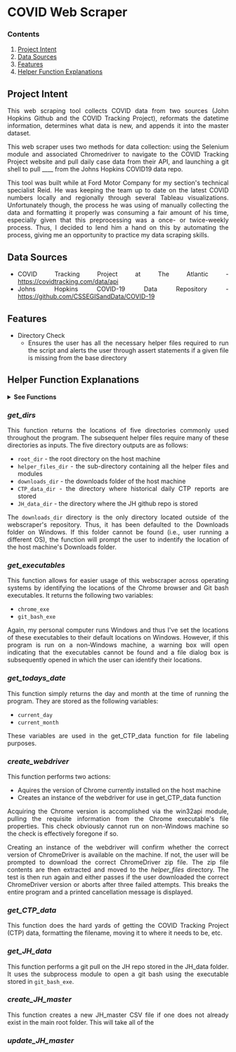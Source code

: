 # COVID Web Scraper
<div align="justify">   

### Contents
1. [Project Intent](#intent)
2. [Data Sources](#data_sources)
3. [Features](#features)
4. [Helper Function Explanations](#helper_fcns)

## Project Intent  <a name="intent"></a>
This web scraping tool collects COVID data from two sources (John Hopkins Github and the COVID Tracking Project), reformats the datetime information, determines what data is new, and appends it into the master dataset.

This web scraper uses two methods for data collection: using the Selenium module and associated Chromedriver to navigate to the COVID Tracking Project website and pull daily case data from their API, and launching a git shell to pull ____ from the Johns Hopkins COVID19 data repo.

This tool was built while at Ford Motor Company for my section's technical specialist Reid.  He was keeping the team up to date on the latest COVID numbers locally and regionally through several Tableau visualizations.  Unfortunately though, the process he was using of manually collecting the data and formatting it properly was consuming a fair amount of his time, especially given that this preprocessing was a once- or twice-weekly process.  Thus, I decided to lend him a hand on this by automating the process, giving me an opportunity to practice my data scraping skills.

## Data Sources  <a name="data_sources"></a>
* COVID Tracking Project at The Atlantic - https://covidtracking.com/data/api
* Johns Hopkins COVID-19 Data Repository - https://github.com/CSSEGISandData/COVID-19

## Features  <a name="features"></a>
* Directory Check
  * Ensures the user has all the necessary helper files required to run the script and alerts the user through assert statements if a given file is missing from the base directory

## Helper Function Explanations  <a name="helper_fcns"></a>

<details><summary><strong>See Functions</strong></summary>
<p>

- *[get_dirs](#get_dirs)*
- *[get_todays_date](#get_todays_date)*
- *[create_webdriver](#create_webdriver)*
- *[get_CTP_data](#get_CTP_data)*
- *[get_JH_data](#get_JH_data)*
- *[create_JH_master](#create_JH_master)*
- *[update_JH_master](#update_JH_master)*

</p>
</details>


### *get_dirs*
This function returns the locations of five directories commonly used throughout the program.  The subsequent helper files require many of these directories as inputs. The five directory outputs are as follows:

* `root_dir` - the root directory on the host machine
* `helper_files_dir` - the sub-directory containing all the helper files and modules
* `downloads_dir` - the downloads folder of the host machine
* `CTP_data_dir` - the directory where historical daily CTP reports are stored
* `JH_data_dir` - the directory where the JH github repo is stored

The `downloads_dir` directory is the only directory located outside of the webscraper's repository.  Thus, it has been defaulted to the Downloads folder on Windows.  If this folder cannot be found (i.e., user running a different OS), the function will prompt the user to indentify the location of the host machine's Downloads folder.

### *get_executables*
This function allows for easier usage of this webscraper across operating systems by identifying the locations of the Chrome browser and Git bash executables.  It returns the following two variables:

* `chrome_exe`
* `git_bash_exe`

Again, my personal computer runs Windows and thus I've set the locations of these executables to their default locations on Windows.  However, if this program is run on a non-Windows machine, a warning box will open indicating that the executables cannot be found and a file dialog box is subsequently opened in which the user can identify their locations.

### *get_todays_date*
This function simply returns the day and month at the time of running the program.  They are stored as the following variables:

* `current_day`
* `current_month`

These variables are used in the get_CTP_data function for file labeling purposes.
  
### *create_webdriver*
This function performs two actions:

* Aquires the version of Chrome currently installed on the host machine
* Creates an instance of the webdriver for use in get_CTP_data function

Acquiring the Chrome version is accomplished via the win32api module, pulling the requisite information from the Chrome executable's file properties.  This check obviously cannot run on non-Windows machine so the check is effectively foregone if so.

Creating an instance of the webdriver will confirm whether the correct version of ChromeDriver is available on the machine.  If not, the user will be prompted to download the correct ChromeDriver zip file.  The zip file contents are then extracted and moved to the *helper_files* directory.  The test is then run again and either passes if the user downloaded the correct ChromeDriver version or aborts after three failed attempts.  This breaks the entire program and a printed cancellation message is displayed.

### *get_CTP_data*
This function does the hard yards of getting the COVID Tracking Project (CTP) data, formatting the filename, moving it to where it needs to be, etc.

### *get_JH_data*
This function performs a git pull on the JH repo stored in the JH_data folder.  It uses the subprocess module to open a git bash using the executable stored in `git_bash_exe`.

### *create_JH_master*
This function creates a new JH_master CSV file if one does not already exist in the main root folder.  This will take all of the 

### *update_JH_master*





</div> 